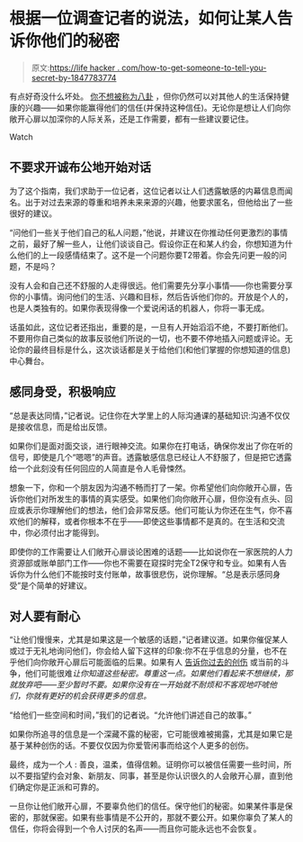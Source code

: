 # 根据一位调查记者的说法，如何让某人告诉你他们的秘密

> 原文:[https://life hacker . com/how-to-get-someone-to-tell-you-secret-by-1847783774](https://lifehacker.com/how-to-get-someone-to-tell-you-their-secrets-according-1847783774)

有点好奇没什么坏处。 [你不想被称为八卦](https://lifehacker.com/how-to-stop-gossiping-before-you-ruin-your-reputation-1847482814) ，但你仍然可以对其他人的生活保持健康的兴趣——如果你能赢得他们的信任(并保持这种信任)。无论你是想让人们向你敞开心扉以加深你的人际关系，还是工作需要，都有一些建议要记住。

Watch

## **不要求开诚布公地开始对话**

为了这个指南，我们求助于一位记者，这位记者以让人们透露敏感的内幕信息而闻名。出于对过去来源的尊重和培养未来来源的兴趣，他要求匿名，但他给出了一些很好的建议。

“问他们一些关于他们自己的私人问题，”他说，并建议在你推动任何更激烈的事情之前，最好了解一些人，让他们谈谈自己。假设你正在和某人约会，你想知道为什么他们的上一段感情结束了。这不是一个问题你要T2带着。你会先问更一般的问题，不是吗？

没有人会和自己还不舒服的人走得很远。他们需要先分享小事情——你也需要分享你的小事情。询问他们的生活、兴趣和目标，然后告诉他们你的。开放是个人的，也是人类独有的。如果你表现得像一个爱说闲话的机器人，你将一事无成。

话虽如此，这位记者还指出，重要的是，一旦有人开始滔滔不绝，不要打断他们。不要用你自己类似的故事反驳他们所说的一切，也不要不停地插入问题或评论。无论你的最终目标是什么，这次谈话都是关于给他们(和他们掌握的你想知道的信息)中心舞台。

## **感同身受，积极响应**

“总是表达同情，”记者说。记住你在大学里上的人际沟通课的基础知识:沟通不仅仅是接收信息，而是给出反馈。

如果你们是面对面交谈，进行眼神交流。如果你在打电话，确保你发出了你在听的信号，即使是几个“嗯嗯”的声音。透露敏感信息已经让人不舒服了，但是把它透露给一个此刻没有任何回应的人简直是令人毛骨悚然。

想象一下，你和一个朋友因为沟通不畅而打了一架。你希望他们向你敞开心扉，告诉你他们对所发生的事情的真实感受。如果他们向你敞开心扉，但你没有点头、回应或表示你理解他们的想法，他们会非常反感。他们可能认为你还在生气，你不喜欢他们的解释，或者你根本不在乎——即使这些事情都不是真的。在生活和交流中，你必须付出才能得到。

即使你的工作需要让人们敞开心扉谈论困难的话题——比如说你在一家医院的人力资源部或账单部门工作——你也不需要在窥探时完全T2保守和专业。如果有人告诉你为什么他们不能按时支付账单，故事很悲伤，说你理解。“总是表示感同身受”是个简单的好建议。

## **对人要有耐心**

“让他们慢慢来，尤其是如果这是一个敏感的话题，”记者建议道。如果你催促某人或过于无礼地询问他们，你会给人留下这样的印象:你不在乎信息的分量，也不在乎他们向你敞开心扉后可能面临的后果。如果有人 [告诉你过去的创伤](https://lifehacker.com/how-to-tell-your-partner-about-past-trauma-1847114389) 或当前的斗争，他们可能很难*让你知道这些秘密。尊重这一点。如果他们看起来不想继续，那就放弃吧——至少暂时不要。如果你没有在一开始就不耐烦和不客观地吓唬他们，你就有更好的机会获得更多的信息。*

“给他们一些空间和时间，”我们的记者说。“允许他们讲述自己的故事。”

如果你所追寻的信息是一个深藏不露的秘密，它可能很难被揭露，尤其是如果它是基于某种创伤的话。不要仅仅因为你爱管闲事而给这个人更多的创伤。

最终，成为一个*人* : 善良，温柔，值得信赖。证明你可以被信任需要一些时间，所以不要指望约会对象、新朋友、同事，甚至是你认识很久的人会敞开心扉，直到他们确定你是正派和可靠的。

一旦你让他们敞开心扉，不要辜负他们的信任。保守他们的秘密。如果某件事是保密的，那就保密。如果有些事情是不公开的，那就不要公开。如果你辜负了某人的信任，你将会得到一个令人讨厌的名声——而且你可能永远也不会恢复。